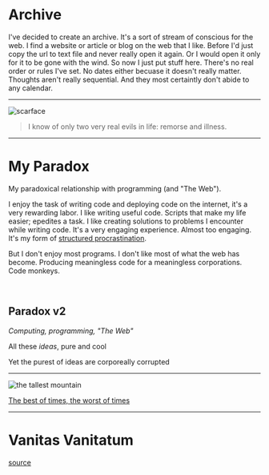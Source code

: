 # Archive

I've decided to create an archive. It's a sort of stream of conscious for the web. I find a website or article or blog on the web that I like. Before I'd just copy the url to text file and never really open it again. Or I would open it only for it to be gone with the wind. So now I just put stuff here. There's no real order or rules I've set. No dates either becuase it doesn't really matter. Thoughts aren't really sequential. And they most certaintly don't abide to any calendar.

---

![scarface](images/montana.jpeg)

> I know of only two very real evils in life: remorse and illness.

---

# My Paradox

My paradoxical relationship with programming (and "The Web").

I enjoy the task of writing code and deploying code on the internet, it's a very rewarding labor. I like writing useful code. Scripts that make my life easier; epedites a task. I like creating solutions to problems I encounter while writing code. It's a very engaging experience. Almost too engaging. It's my form of [structured procrastination](http://www.structuredprocrastination.com/).

But I don't enjoy most programs. I don't like most of what the web has become. Producing meaningless code for a meaningless corporations. Code monkeys.

<br>

## Paradox v2

*Computing, programming, "The Web"*

All these *ideas*, pure and cool

Yet the purest of ideas are corporeally corrupted

---

![the tallest mountain](images/sisyphus.gif)

[The best of times, the worst of times](https://www.youtube.com/watch?v=qdBJ1X33rXM)

---

# Vanitas Vanitatum

[source](http://digital.library.upenn.edu/women/bronte/poems/pba-vanitas.html)